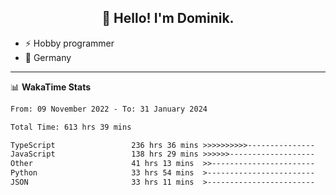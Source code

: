 <h2 align="center">👋 Hello! I'm Dominik.</h2>

- ⚡ Hobby programmer
- 📍 Germany

---
📊 **WakaTime Stats**
<!--START_SECTION:waka-->

```txt
From: 09 November 2022 - To: 31 January 2024

Total Time: 613 hrs 39 mins

TypeScript                 236 hrs 36 mins >>>>>>>>>>---------------   38.56 %
JavaScript                 138 hrs 29 mins >>>>>>-------------------   22.57 %
Other                      41 hrs 13 mins  >>-----------------------   06.72 %
Python                     33 hrs 54 mins  >------------------------   05.52 %
JSON                       33 hrs 11 mins  >------------------------   05.41 %
```

<!--END_SECTION:waka-->

